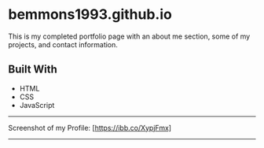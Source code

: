 # bemmons1993.github.io

This is my completed portfolio page with an about me section, some of my projects, and contact information.

## Built With

* HTML
* CSS
* JavaScript 

---

Screenshot of my Profile: [https://ibb.co/XypjFmx]

---


